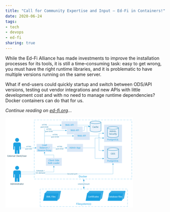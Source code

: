```yaml
---
title: "Call for Community Expertise and Input – Ed-Fi in Containers!"
date: 2020-06-24
tags:
- tech
- devops
- ed-fi
sharing: true
---
```


While the Ed-Fi Alliance has made investments to improve the installation
processes for its tools, it is still a time–consuming task: easy to get wrong,
you must have the right runtime libraries, and it is problematic to have
multiple versions running on the same server.

What if end-users could quickly startup and switch between ODS/API versions,
testing out vendor integrations and new APIs with little development cost and
with no need to manage runtime dependencies? Docker containers can do that for
us.

_Continue reading on [ed-fi.org](https://www.ed-fi.org/blog/2020/06/call-for-community-expertise-and-input-ed-fi-in-containers/)&hellip;_

![Potential Docker Architecture](images/edfi-docker-vision.png)
